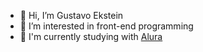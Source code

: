 - 👋 Hi, I’m Gustavo Ekstein
- 👀 I’m interested in front-end programming
- 🌱 I'm currently studying with [Alura](https://www.alura.com.br)


<!---
Gustaeks/Gustaeks is a ✨ special ✨ repository because its `README.md` (this file) appears on your GitHub profile.
You can click the Preview link to take a look at your changes.
--->
